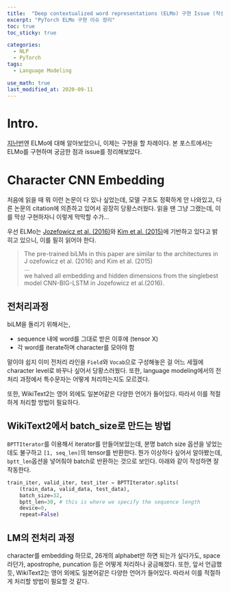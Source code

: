 ```yaml
---
title:  "Deep contextualized word representations (ELMo) 구현 Issue (작성 중)"
excerpt: "PyTorch ELMo 구현 이슈 정리"
toc: true
toc_sticky: true

categories:
  - NLP
  - PyTorch
tags:
  - Language Modeling

use_math: true
last_modified_at: 2020-09-11
---
```


# Intro.

[지난번](https://inhyeokyoo.github.io/nlp/ELMO-Paper/)엔 ELMo에 대해 알아보았으니, 이제는 구현을 할 차례이다.
본 포스트에서는 ELMo를 구현하며 궁금한 점과 issue를 정리해보았다.

# Character CNN Embedding

처음에 읽을 때 뭐 이런 논문이 다 있나 싶었는데, 모델 구조도 정확하게 안 나와있고, 다른 논문의 citation에 의존하고 있어서 굉장히 당황스러웠다.
읽을 땐 그냥 그랬는데, 이를 막상 구현하자니 이렇게 막막할 수가... 

우선 ELMo는 [Jozefowicz et al. (2016)](https://arxiv.org/abs/1602.02410)와 [Kim et al. (2015)](https://arxiv.org/pdf/1508.06615.pdf)에 기반하고 있다고 밝히고 있으니, 이를 필히 읽어야 한다.

> The pre-trained biLMs in this paper are similar to the  architectures in  J ozefowicz  et al. (2016) and Kim  et  al.  (2015)  
...  
we halved all embedding and hidden dimensions from the singlebest model CNN-BIG-LSTM in Jozefowicz et al.(2016).

## 전처리과정

biLM을 돌리기 위해서는, 
- sequence 내에 word를 그대로 받은 이후에 (tensor X)
- 각 word를 iterate하며 character를 모아야 함

말이야 쉽지 이미 전처리 라인을 `Field`와 `Vocab`으로 구성해놓은 걸 어느 세월에 character level로 바꾸나 싶어서 당황스러웠다. 또한, language modeling에서의 전처리 과정에서 특수문자는 어떻게 처리하는지도 모르겠다.

또한, WikiText2는 영어 외에도 일본어같은 다양한 언어가 들어있다. 따라서 이를 적절하게 처리할 방법이 필요하다.

## WikiText2에서 batch_size로 만드는 방법

`BPTTIterator`를 이용해서 iterator를 만들어보았는데, 분명 batch size 옵션을 넣었는데도 불구하고 `[1, seq_len]`의 tensor를 반환한다. 뭔가 이상하다 싶어서 알아봤는데, `bptt_len`옵션을 넣어줘야 batch로 반환하는 것으로 보인다. 아래와 같이 작성하면 잘 작동한다.

```python
train_iter, valid_iter, test_iter = BPTTIterator.splits(
    (train_data, valid_data, test_data),
    batch_size=32,
    bptt_len=30, # this is where we specify the sequence length
    device=0,
    repeat=False)
```

## LM의 전처리 과정

character를 embedding 하므로, 26개의 alphabet만 하면 되는가 싶다가도, space라던가, apostrophe, puncation 등은 어떻게 처리하나 궁금해졌다. 또한, 앞서 언급했듯, WikiText2는 영어 외에도 일본어같은 다양한 언어가 들어있다. 따라서 이를 적절하게 처리할 방법이 필요할 것 같다.
